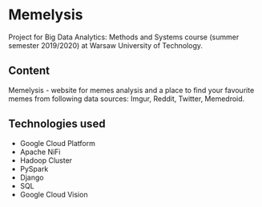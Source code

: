 # Memelysis
Project for Big Data Analytics: Methods and Systems course (summer semester 2019/2020) at Warsaw University of Technology.

## Content

Memelysis - website for memes analysis and a place to find your favourite memes from following data sources: Imgur, Reddit, Twitter, Memedroid. 

## Technologies used
- Google Cloud Platform
- Apache NiFi
- Hadoop Cluster
- PySpark
- Django
- SQL
- Google Cloud Vision
